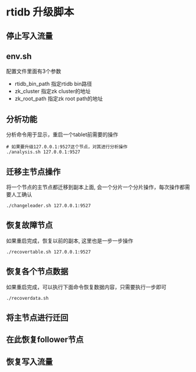 # rtidb 升级脚本

## 停止写入流量

## env.sh

配置文件里面有3个参数
* rtidb_bin_path 指定rtidb bin路径
* zk_cluster 指定zk cluster的地址
* zk_root_path 指定zk root path的地址

## 分析功能

分析命令用于显示，重启一个tablet前需要的操作
```
# 如果要升级127.0.0.1:9527这个节点，对其进行分析操作
./analysis.sh 127.0.0.1:9527
```

## 迁移主节点操作

将一个节点的主节点都迁移到副本上面, 会一个分片一个分片操作，每次操作都需要人工确认

```
./changeleader.sh 127.0.0.1:9527
```

## 恢复故障节点

如果重启完成，恢复以前的副本, 这里也是一步一步操作
```
./recovertable.sh 127.0.0.1:9527 
```

## 恢复各个节点数据
如果重启完成，可以执行下面命令恢复数据内容，只需要执行一步即可
```
./recoverdata.sh
```

## 将主节点进行迁回

## 在此恢复follower节点

## 恢复写入流量
